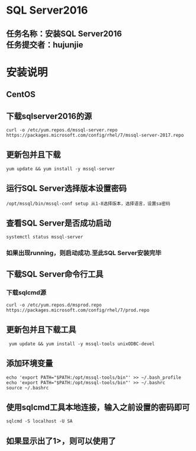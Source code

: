 SQL Server2016
=================
任务名称：安装SQL Server2016  
任务提交者：hujunjie
-----------------  

# 安装说明  

## CentOS
## 下载sqlserver2016的源
    curl -o /etc/yum.repos.d/mssql-server.repo https://packages.microsoft.com/config/rhel/7/mssql-server-2017.repo
## 更新包并且下载
    yum update && yum install -y mssql-server
## 运行SQL Server选择版本设置密码
    /opt/mssql/bin/mssql-conf setup 从1-8选择版本，选择语言，设置sa密码
## 查看SQL Server是否成功启动
    systemctl status mssql-server
### 如果出现running，则启动成功.至此SQL Server安装完毕  

## 下载SQL Server命令行工具
### 下载sqlcmd源
    curl -o /etc/yum.repos.d/msprod.repo https://packages.microsoft.com/config/rhel/7/prod.repo  
## 更新包并且下载工具
     yum update && yum install -y mssql-tools unixODBC-devel
## 添加环境变量
    echo 'export PATH="$PATH:/opt/mssql-tools/bin"' >> ~/.bash_profile  
    echo 'export PATH="$PATH:/opt/mssql-tools/bin"' >> ~/.bashrc  
    source ~/.bashrc  
## 使用sqlcmd工具本地连接，输入之前设置的密码即可
    sqlcmd -S localhost -U SA  
## 如果显示出了1>，则可以使用了
